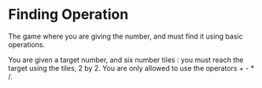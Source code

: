# Finding Operation

The game where you are giving the number, and must find it using basic operations.

You are given a target number, and six number tiles : you must reach the target using the tiles, 2 by 2.
You are only allowed to use the operators + - * /.